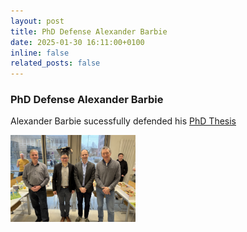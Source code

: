 ```yaml
---
layout: post
title: PhD Defense Alexander Barbie
date: 2025-01-30 16:11:00+0100
inline: false
related_posts: false
---
```


### PhD Defense Alexander Barbie

Alexander Barbie sucessfully defended his [PhD Thesis](https://doi.org/10.21941/kcss/2025/2)

<img src="/assets/img/News/PhDDefenseAlexanderBarbie.jpg" width="200">
